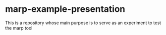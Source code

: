 # marp-example-presentation
This is a repository whose main purpose is to serve as an experiment to test the marp tool

